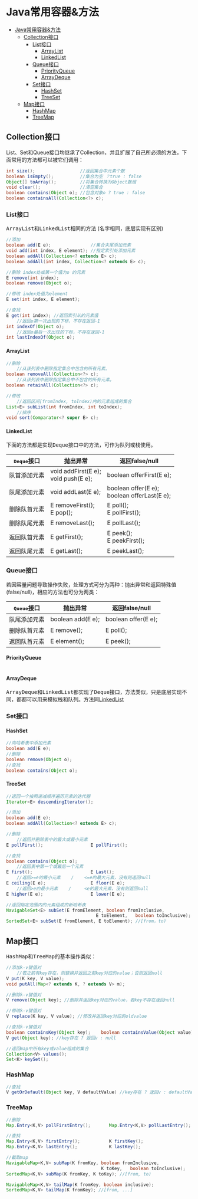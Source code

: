 # Java常用容器&方法

- [Java常用容器&方法](#java常用容器&方法)
  * [Collection接口](#collection接口)
    + [List接口](#list接口)
      - [ArrayList](#arraylist)
      - [LinkedList](#linkedlist)
    + [Queue接口](#queue接口)
      - [PriorityQueue](#priorityqueue)
      - [ArrayDeque](#arraydeque)
    + [Set接口](#set接口)
      - [HashSet](#hashset)
      - [TreeSet](#treeset)
  * [Map接口](#map接口)
    + [HashMap](#hashmap)
    + [TreeMap](#treemap)

## Collection接口

List、Set和Queue接口均继承了Collection，并且扩展了自己所必须的方法，下面常用的方法都可以被它们调用：

```java
int size();                 //返回集合中元素个数
boolean isEmpty();          //集合为空 ？true : false
Object[] toArray();         //将集合转换为Object数组
void clear();               //清空集合
boolean contains(Object o); //包含对象o ? true : false
boolean containsAll(Collection<?> c);
```

### List接口

<tt>ArrayList</tt>和<tt>LinkedList</tt>相同的方法 (名字相同，底层实现有区别)

```java
//添加
boolean add(E e);               //集合末尾添加元素
void add(int index, E element); //指定索引处添加元素
boolean addAll(Collection<? extends E> c);
boolean addAll(int index, Collection<? extends E> c);

//删除 index处或第一个值为o 的元素
E remove(int index);
boolean remove(Object o);

//修改 index处值为element
E set(int index, E element);

//查找
E get(int index); //返回索引从的元素值
	//返回o第一次出现的下标，不存在返回-1
int indexOf(Object o);
	//返回o最后一次出现的下标，不存在返回-1
int lastIndexOf(Object o);
```

#### ArrayList

```java
//删除 
	//从该列表中删除指定集合中包含的所有元素。
boolean removeAll(Collection<?> c);
	//从该列表中删除指定集合中不包含的所有元素。
boolean retainAll(Collection<?> c);

//修改
	//返回区间[fromIndex, toIndex)内的元素组成的集合
List<E> subList(int fromIndex, int toIndex);
	//排序
void sort(Comparator<? super E> c);
```

#### LinkedList

下面的方法都是实现<tt>Deque</tt>接口中的方法，可作为队列或栈使用。

| <tt>Deque</tt>接口 | 抛出异常                                 | 返回false/null                                   |
| ------------------ | ---------------------------------------- | ------------------------------------------------ |
| 队首添加元素       | void addFirst(E e);<br />void push(E e); | boolean offerFirst(E e);                         |
| 队尾添加元素       | void addLast(E e);                       | boolean offer(E e);<br />boolean offerLast(E e); |
| 删除队首元素       | E removeFirst();<br />E pop();           | E poll();<br />E pollFirst();                    |
| 删除队尾元素       | E removeLast();                          | E pollLast();                                    |
| 返回队首元素       | E getFirst();                            | E peek();<br />E peekFirst();                    |
| 返回队尾元素       | E getLast();                             | E peekLast();                                    |

### Queue接口

若因容量问题导致操作失败，处理方式可分为两种：抛出异常和返回特殊值(false/null)，相应的方法也可分为两类：

| <tt>Queue</tt>接口 | 抛出异常          | 返回false/null      |
| ------------------ | ----------------- | ------------------- |
| 队尾添加元素       | boolean add(E e); | boolean offer(E e); |
| 删除队首元素       | E remove();       | E poll();           |
| 返回队首元素       | E element();      | E peek();           |

#### PriorityQueue

```java

```

#### ArrayDeque

<tt>ArrayDeque</tt>和<tt>LinkedList</tt>都实现了<tt>Deque</tt>接口，方法类似，只是底层实现不同，都都可以用来模拟栈和队列。方法同[LinkedList](#LinkedList)

### Set接口

#### HashSet

```java
//向哈希表中添加元素
boolean add(E e);  
//删除
boolean remove(Object o);
//查找
boolean contains(Object o);
```

#### TreeSet

```java
//返回一个按照递减顺序遍历元素的迭代器
Iterator<E> descendingIterator();

//添加
boolean add(E e);
boolean addAll(Collection<? extends E> c);

//删除
	//返回并删除表中的最大或最小元素
E pollFirst();                  E pollFirst();

//查找
boolean contains(Object o);
	//返回表中第一个或最后一个元素
E first();                      E Last();
	//返回>=e的最小元素    /    <=e的最大元素，没有则返回null
E ceiling(E e);                 E floor(E e);
	//返回>e的最小元素    /     <e的最大元素，没有则返回null
E higher(E e);                  E lower(E e);

//返回指定范围内的元素组成的新哈希表
NavigableSet<E> subSet(E fromElement, boolean fromInclusive,
                                  E toElement,   boolean toInclusive);
SortedSet<E> subSet(E fromElement, E toElement); //[from，to)
```

## Map接口

<tt>HashMap</tt>和<tt>TreeMap</tt>的基本操作类似：

```java
//添加k-v键值对
	//若之前有key存在，则替换并返回之前key对应的value；否则返回null
V put(K key, V value);
void putAll(Map<? extends K, ? extends V> m);

//删除k-v键值对
V remove(Object key); //删除并返回key对应的value，若key不存在返回null

//修改k-v键值对
V replace(K key, V value); //修改并返回key对应的oldvalue

//查找k-v键值对
boolean containsKey(Object key);    boolean containsValue(Object value);
V get(Object key); //key存在 ? 返回v : null

//返回map中所有key或value组成的集合
Collection<V> values();  
Set<K> keySet();         
```

### HashMap

```java
//查找
V getOrDefault(Object key, V defaultValue) //key存在 ? 返回v : defaultValue 
```

### TreeMap

```java
//删除
Map.Entry<K,V> pollFirstEntry();       Map.Entry<K,V> pollLastEntry();

//查找
Map.Entry<K,V> firstEntry();           K firstKey();
Map.Entry<K,V> lastEntry();            K lastKey();

//截取map
NavigableMap<K,V> subMap(K fromKey, boolean fromInclusive,
                                    K toKey,   boolean toInclusive);
SortedMap<K,V> subMap(K fromKey, K toKey); //[from, to)

NavigableMap<K,V> tailMap(K fromKey, boolean inclusive);
SortedMap<K,V> tailMap(K fromKey); //[from, ...]
```

